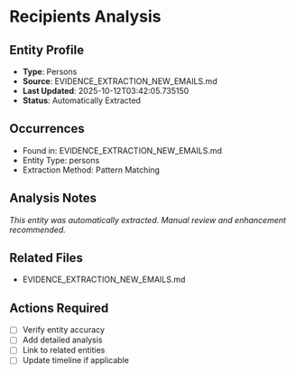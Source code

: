 # Recipients Analysis

## Entity Profile
- **Type**: Persons
- **Source**: EVIDENCE_EXTRACTION_NEW_EMAILS.md
- **Last Updated**: 2025-10-12T03:42:05.735150
- **Status**: Automatically Extracted

## Occurrences
- Found in: EVIDENCE_EXTRACTION_NEW_EMAILS.md
- Entity Type: persons
- Extraction Method: Pattern Matching

## Analysis Notes
*This entity was automatically extracted. Manual review and enhancement recommended.*

## Related Files
- EVIDENCE_EXTRACTION_NEW_EMAILS.md

## Actions Required
- [ ] Verify entity accuracy
- [ ] Add detailed analysis
- [ ] Link to related entities
- [ ] Update timeline if applicable
